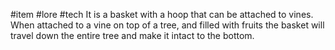 #item #lore #tech 
It is a basket with a hoop that can be attached to vines. When attached to a vine on top of a tree, and filled with fruits the basket will travel down the entire tree and make it intact to the bottom.